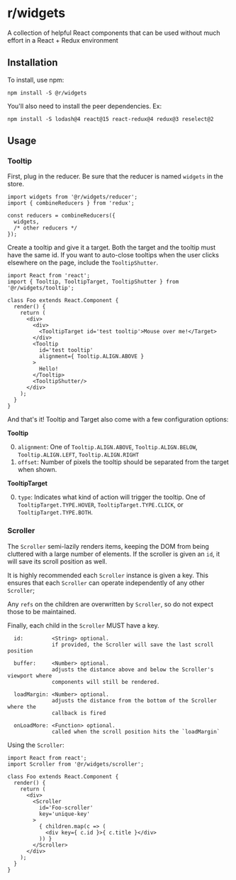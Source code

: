 # r/widgets
A collection of helpful React components that can be used without much effort in a React + Redux environment

## Installation
To install, use npm:

`npm install -S @r/widgets`

You'll also need to install the peer dependencies. Ex:

`npm install -S lodash@4 react@15 react-redux@4 redux@3 reselect@2`

## Usage
### Tooltip
First, plug in the reducer. Be sure that the reducer is named `widgets` in the store.
```es6
import widgets from '@r/widgets/reducer';
import { combineReducers } from 'redux';

const reducers = combineReducers({
  widgets,
  /* other reducers */
});
```

Create a tooltip and give it a target. Both the target and the tooltip must have the same id. If you want to auto-close tooltips when the user clicks elsewhere on the page, include the `TooltipShutter`.
```es6
import React from 'react';
import { Tooltip, TooltipTarget, TooltipShutter } from '@r/widgets/tooltip';

class Foo extends React.Component {
  render() {
    return (
      <div>
        <div>
          <TooltipTarget id='test tooltip'>Mouse over me!</Target>
        </div>
        <Tooltip
          id='test tooltip'
          alignment={ Tooltip.ALIGN.ABOVE }
        >
          Hello!
        </Tooltip>
        <TooltipShutter/>
      </div>
    );
  }
}
```

And that's it! Tooltip and Target also come with a few configuration options:

**Tooltip**

0. `alignment`: One of `Tooltip.ALIGN.ABOVE`, `Tooltip.ALIGN.BELOW`, `Tooltip.ALIGN.LEFT`, `Tooltip.ALIGN.RIGHT`
0. `offset`: Number of pixels the tooltip should be separated from the target when shown.

**TooltipTarget**

0. `type`: Indicates what kind of action will trigger the tooltip. One of `TooltipTarget.TYPE.HOVER`, `TooltipTarget.TYPE.CLICK`, or `TooltipTarget.TYPE.BOTH`.

### Scroller
The `Scroller` semi-lazily renders items, keeping the DOM from being cluttered with a large number of elements. If the scroller is given an `id`, it will save its scroll position as well.

It is highly recommended each `Scroller` instance is given a key. This ensures that each `Scroller` can operate independently of any other `Scroller`;

Any `refs` on the children are overwritten by `Scroller`, so do not expect those to be maintained.

Finally, each child in the `Scroller` MUST have a key.

```es6
  id:         <String> optional.
              if provided, the Scroller will save the last scroll position

  buffer:     <Number> optional.
              adjusts the distance above and below the Scroller's viewport where
              components will still be rendered.

  loadMargin: <Number> optional.
              adjusts the distance from the bottom of the Scroller where the
              callback is fired

  onLoadMore: <Function> optional.
              called when the scroll position hits the `loadMargin`
```

Using the `Scroller`:
```es6
import React from react';
import Scroller from '@r/widgets/scroller';

class Foo extends React.Component {
  render() {
    return (
      <div>
        <Scroller
          id='Foo-scroller'
          key='unique-key'
        >
          { children.map(c => (
            <div key={ c.id }>{ c.title }</div>
          )) }
        </Scroller>
      </div>
    );
  }
}
```
